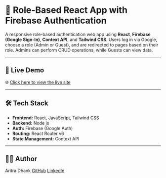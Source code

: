 # 🔐 Role-Based React App with Firebase Authentication

A responsive role-based authentication web app using **React**, **Firebase (Google Sign-In)**, **Context API**, and **Tailwind CSS**. Users log in via Google, choose a role (Admin or Guest), and are redirected to pages based on their role. Admins can perform CRUD operations, while Guests can view data.

---

## 🚀 Live Demo

🌐 [Click here to view the live site](https://bookinglist.onrender.com)

---

## 🛠 Tech Stack

- **Frontend:** React, JavaScript, Tailwind CSS
- **Backend:** Node js
- **Auth:** Firebase (Google Auth)
- **Routing:** React Router v6
- **State Management:** Context API

---
## 👨‍💻 Author
 Aritra Dhank
 [GitHub](https://github.com/CodeAritra)
 [LinkedIn](https://www.linkedin.com/in/aritra-dhank/)

